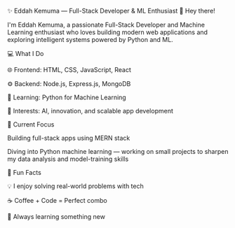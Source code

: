 ✨ Eddah Kemuma — Full-Stack Developer & ML Enthusiast
👋 Hey there!

I'm Eddah Kemuma, a passionate Full-Stack Developer and Machine Learning enthusiast who loves building modern web applications and exploring intelligent systems powered by Python and ML.

💻 What I Do

🌐 Frontend: HTML, CSS, JavaScript, React

⚙️ Backend: Node.js, Express.js, MongoDB

🤖 Learning: Python for Machine Learning

🧠 Interests: AI, innovation, and scalable app development

🧩 Current Focus

Building full-stack apps using MERN stack

Diving into Python machine learning — working on small projects to sharpen my data analysis and model-training skills

🌱 Fun Facts

💡 I enjoy solving real-world problems with tech

☕ Coffee + Code = Perfect combo

🧩 Always learning something new

